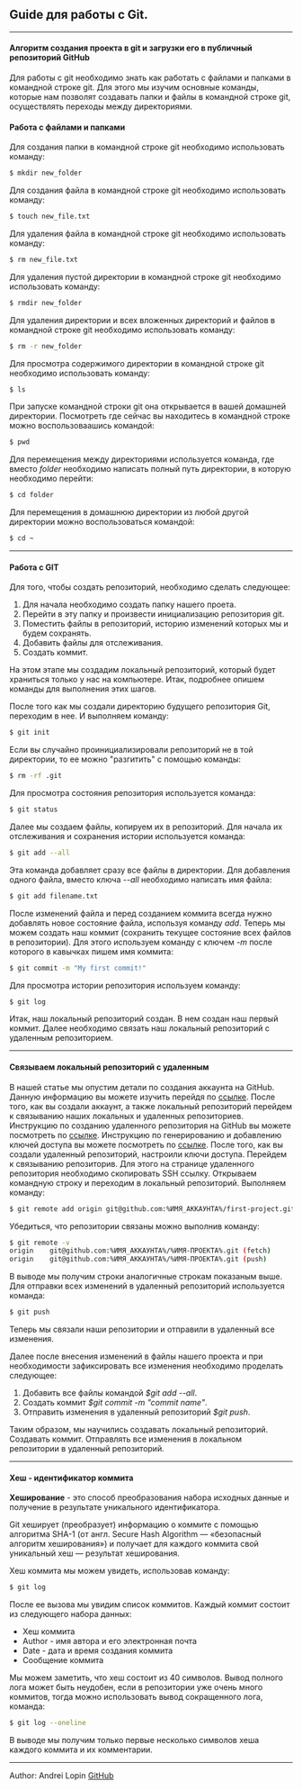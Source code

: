 ## Guide для работы с Git.
____

#### Алгоритм создания проекта в git и загрузки его в публичный репозиторий GitHub

Для работы с git необходимо знать как работать с файлами и папками в командной строке git.
Для этого мы изучим основные команды, которые нам позволят создавать папки и файлы в командной строке git, осуществлять переходы между директориями.

#### Работа с файлами и папками

Для создания папки в командной строке git необходимо использовать команду:
```bash
$ mkdir new_folder
```
Для создания файла в командной строке git необходимо использовать команду:
```bash
$ touch new_file.txt
```
Для удаления файла в командной строке git необходимо использовать команду:
```bash
$ rm new_file.txt
```
Для удаления пустой директории в командной строке git необходимо использовать команду:
```bash
$ rmdir new_folder
```
Для удаления директории и всех вложенных директорий и файлов в командной строке git необходимо использовать команду:
```bash
$ rm -r new_folder
```
Для просмотра содержимого директории в командной строке git необходимо использовать команду:
```bash
$ ls
```
При запуске командной строки git она открывается в вашей домашней директории. 
Посмотреть где сейчас вы находитесь в командной строке можно воспользоваашись командой:
```bash
$ pwd
```
Для перемещения между директориями используется команда, где вместо *folder* необходимо написать полный путь директории, в которую необходимо перейти:
```bash
$ cd folder
```
Для перемещения в домашнюю директории из любой другой директории можно воспользоваться командой:
```bash
$ cd ~
```
____
#### Работа с GIT

Для того, чтобы создать репозиторий, необходимо сделать следующее:
  
1. Для начала необходимо создать папку нашего проета.
2. Перейти в эту папку и произвести инициализацию репозитория git.
3. Поместить файлы в репозиторий, историю изменений которых мы и будем сохранять.
4. Добавить файлы для отслеживания.
5. Создать коммит.

На этом этапе мы создадим локальный репозиторий, который будет храниться только у нас на компьютере. 
Итак, подробнее опишем команды для выполнения этих шагов.

После того как мы создали директорию будущего репозитория Git, переходим в нее. 
И выполняем команду:
```bash
$ git init
```
Если вы случайно проинициализировали репозиторий не в той директории, то ее можно "разгитить" с помощью команды:
```bash
$ rm -rf .git
```
Для просмотра состояния репозитория используется команда:
```bash
$ git status
```
Далее мы создаем файлы, копируем их в репозиторий. Для начала их отслеживания и сохранения истории используется команда:
```bash
$ git add --all
```
Эта команда добавляет сразу все файлы в директории. Для добавления одного файла, вместо ключа *--all* необходимо написать имя файла:
```bash
$ git add filename.txt
```
После изменений файла и перед созданием коммита всегда нужно добавлять новое состояние файла, используя команду *add*. 
Теперь мы можем создать наш коммит (сохранить текущее состояние всех файлов в репозитории). 
Для этого используем команду с ключем *-m* после которого в кавычках пишем имя коммита:
```bash
$ git commit -m "My first commit!"
```
Для просмотра истории репозитория используем команду:
```bash
$ git log
```
Итак, наш локальный репозиторий создан. В нем создан наш первый коммит. 
Далее необходимо связать наш локальный репозиторий с удаленным репозиторием. 
____
#### Связываем локальный репозиторий с удаленным
В нашей статье мы опустим детали по создания аккаунта на GitHub.
Данную информацию вы можете изучить перейдя по [ссылке](https://docs.github.com/ru/get-started/signing-up-for-github/signing-up-for-a-new-github-account).
После того, как вы создали аккаунт, а также локальный репозиторий перейдем к связыванию наших локальных и удаленных репозиториев.
Инструкцию по созданию удаленного репозитория на GitHub вы можете посмотреть по [ссылке](https://docs.github.com/ru/get-started/quickstart/create-a-repo).
Инструкцию по генерированию и добавлению ключей доступа вы можете посмотреть по [ссылке](https://docs.github.com/ru/authentication/managing-commit-signature-verification).
После того, как вы создали удаленный репозиторий, настроили ключи доступа. Перейдем к связыванию репозиторив. 
Для этого на странице удаленного репозитория необходимо скопировать SSH ссылку.
Открываем командную строку и переходим в локальный репозиторий. Выполняем команду:
```bash
$ git remote add origin git@github.com:%ИМЯ_АККАУНТА%/first-project.git 
```
Убедиться, что репозитории связаны можно выполнив команду:
```bash
$ git remote -v
origin    git@github.com:%ИМЯ_АККАУНТА%/%ИМЯ-ПРОЕКТА%.git (fetch)
origin    git@github.com:%ИМЯ_АККАУНТА%/%ИМЯ-ПРОЕКТА%.git (push) 
```
В выводе мы получим строки аналогичные строкам показаным выше.
Для отправки всех изменений в удаленный репозиторий используется команда:
```bash
$ git push
```
Теперь мы связали наши репозитории и отправили в удаленный все изменения. 
  
Далее после внесения изменений в файлы нашего проекта и при необходимости зафиксировать все изменения необходимо проделать следующее:
1. Добавить все файлы командой *$git add --all*.
2. Создать коммит *$git commit -m "commit name"*.
3. Отправить изменения в удаленный репозиторий *$git push*.
  
Таким образом, мы научились создавать локальный репозиторий. Создавать коммит. 
Отправлять все изменения в локальном репозитории в удаленный репозиторий.

____
#### Хеш - идентификатор коммита

**Хеширование** - это способ преобразования набора исходных данные и получение в результате уникального идентификатора.

Git хеширует (преобразует) информацию о коммите с помощью алгоритма SHA-1 (от англ. Secure Hash Algorithm — «безопасный алгоритм хеширования») 
и получает для каждого коммита свой уникальный хеш — результат хеширования.

Хеш коммита мы можем увидеть, использовав команду:
```bash
$ git log
```
После ее вызова мы увидим список коммитов. Каждый коммит состоит из следующего набора данных:
- Хеш коммита
- Author - имя автора и его электронная почта
- Date - дата и время создания коммита
- Сообщение коммита

Мы можем заметить, что хеш состоит из 40 символов. Вывод полного лога может быть неудобен, если в репозитории
уже очень много коммитов, тогда можно использовать вывод сокращенного лога, команда:
```bash
$ git log --oneline
```
В выводе мы получим только первые несколько символов хеша каждого коммита и их комментарии.

____
Author: Andrei Lopin [GitHub](https://github.com/AndreyLopin "Мой GitHub")